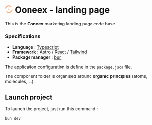 # ![favicon](./src/assets/ooneex_alternative_white_symbol_logo.png) Ooneex - landing page

This is the **Ooneex** marketing landing page code base.

### Specifications
- **Language** : [Typescript](https://www.typescriptlang.org/)
- **Framework** : [Astro](https://astro.build/) / [React](https://react.dev/) / [Tailwind](https://tailwindcss.com/)
- **Package manager** : [bun](https://bun.sh/)

The application configuration is define in the `package.json` file.


The component folder is organised around **organic principles** (atoms, molecules, ...).

## Launch project
To launch the project, just run this command :

```sh
bun dev
```
